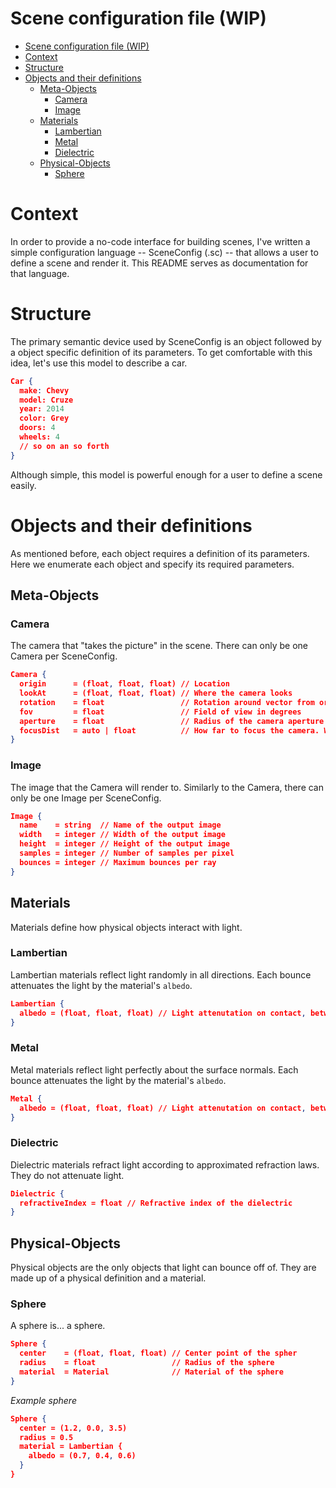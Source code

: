# Scene configuration file (WIP)

- [Scene configuration file (WIP)](#scene-configuration-file-wip)
- [Context](#context)
- [Structure](#structure)
- [Objects and their definitions](#objects-and-their-definitions)
  - [Meta-Objects](#meta-objects)
    - [Camera](#camera)
    - [Image](#image)
  - [Materials](#materials)
    - [Lambertian](#lambertian)
    - [Metal](#metal)
    - [Dielectric](#dielectric)
  - [Physical-Objects](#physical-objects)
    - [Sphere](#sphere)

# Context
In order to provide a no-code interface for building scenes, I've written a simple configuration language -- SceneConfig (.sc) -- that allows a user to define a scene and render it. This README serves as documentation for that language.

# Structure
The primary semantic device used by SceneConfig is an object followed by a object specific definition of its parameters. To get comfortable with this idea, let's use this model to describe a car.

```json
Car {
  make: Chevy
  model: Cruze
  year: 2014
  color: Grey
  doors: 4
  wheels: 4
  // so on an so forth
}
```

Although simple, this model is powerful enough for a user to define a scene easily.

# Objects and their definitions
As mentioned before, each object requires a definition of its parameters. Here we enumerate each object and specify its required parameters.

## Meta-Objects
### Camera
The camera that "takes the picture" in the scene. There can only be one Camera per SceneConfig.
```json
Camera {
  origin      = (float, float, float) // Location
  lookAt      = (float, float, float) // Where the camera looks
  rotation    = float                 // Rotation around vector from origin to lookAt in degrees
  fov         = float                 // Field of view in degrees
  aperture    = float                 // Radius of the camera aperture
  focusDist   = auto | float          // How far to focus the camera. When "auto" is specified, the camera will focus on the lookAt point.
}
```

### Image
The image that the Camera will render to. Similarly to the Camera, there can only be one Image per SceneConfig.
```json
Image {
  name    = string  // Name of the output image
  width   = integer // Width of the output image
  height  = integer // Height of the output image
  samples = integer // Number of samples per pixel
  bounces = integer // Maximum bounces per ray
}
```

## Materials
Materials define how physical objects interact with light.

### Lambertian
Lambertian materials reflect light randomly in all directions. Each bounce attenuates the light by the material's `albedo`.
```json
Lambertian {
  albedo = (float, float, float) // Light attenutation on contact, between 0 and 1 for each component
}
```

### Metal
Metal materials reflect light perfectly about the surface normals. Each bounce attenuates the light by the material's `albedo`.
```json
Metal {
  albedo = (float, float, float) // Light attenutation on contact, between 0 and 1 for each component 
}
```

### Dielectric
Dielectric materials refract light according to approximated refraction laws. They do not attenuate light.
```json
Dielectric {
  refractiveIndex = float // Refractive index of the dielectric
}
```
## Physical-Objects
Physical objects are the only objects that light can bounce off of. They are made up of a physical definition and a material.

### Sphere
A sphere is... a sphere.
```json
Sphere {
  center    = (float, float, float) // Center point of the spher
  radius    = float                 // Radius of the sphere
  material  = Material              // Material of the sphere
}
```
*Example sphere*
```json
Sphere {
  center = (1.2, 0.0, 3.5)
  radius = 0.5
  material = Lambertian {
    albedo = (0.7, 0.4, 0.6)
  }
}
```